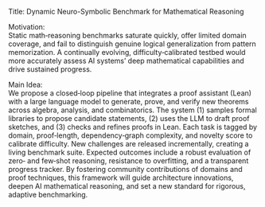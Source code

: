 Title: Dynamic Neuro-Symbolic Benchmark for Mathematical Reasoning

Motivation:  
Static math‐reasoning benchmarks saturate quickly, offer limited domain coverage, and fail to distinguish genuine logical generalization from pattern memorization. A continually evolving, difficulty‐calibrated testbed would more accurately assess AI systems’ deep mathematical capabilities and drive sustained progress.

Main Idea:  
We propose a closed‐loop pipeline that integrates a proof assistant (Lean) with a large language model to generate, prove, and verify new theorems across algebra, analysis, and combinatorics. The system (1) samples formal libraries to propose candidate statements, (2) uses the LLM to draft proof sketches, and (3) checks and refines proofs in Lean. Each task is tagged by domain, proof‐length, dependency‐graph complexity, and novelty score to calibrate difficulty. New challenges are released incrementally, creating a living benchmark suite. Expected outcomes include a robust evaluation of zero‐ and few‐shot reasoning, resistance to overfitting, and a transparent progress tracker. By fostering community contributions of domains and proof techniques, this framework will guide architecture innovations, deepen AI mathematical reasoning, and set a new standard for rigorous, adaptive benchmarking.